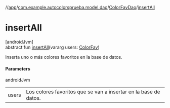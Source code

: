 //[app](../../../index.md)/[com.example.autocolorsprueba.model.dao](../index.md)/[ColorFavDao](index.md)/[insertAll](insert-all.md)

# insertAll

[androidJvm]\
abstract fun [insertAll](insert-all.md)(vararg users: [ColorFav](../../com.example.autocolorsprueba.model.entity/-color-fav/index.md))

Inserta uno o más colores favoritos en la base de datos.

#### Parameters

androidJvm

| | |
|---|---|
| users | Los colores favoritos que se van a insertar en la base de datos. |
